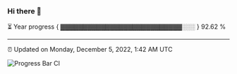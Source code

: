 ### Hi there 👋

⏳ Year progress { ▓▓▓▓▓▓▓▓▓▓▓▓▓▓▓▓▓▓▓▓▓▓▓▓▓▓▓░░░ } 92.62 %

---

⏰ Updated on Monday, December 5, 2022, 1:42 AM UTC

![Progress Bar CI](https://github.com/arthurbuhl/arthurbuhl/workflows/Progress%20Bar%20CI/badge.svg)
